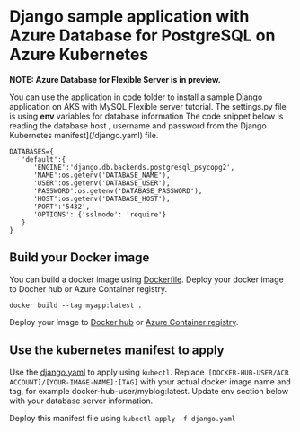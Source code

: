 # Django sample application with Azure Database for PostgreSQL on Azure Kubernetes

**NOTE: Azure Database for Flexible Server is in preview.**

You can use the application in [code](./Code) folder to install a sample Django application on AKS with MySQL Flexible server tutorial. The settings.py file is using **env** variables for database information
The code snippet below is reading the database host , username and password from the Django Kubernetes manifest](/django.yaml) file.

```
DATABASES={
   'default':{
      'ENGINE':'django.db.backends.postgresql_psycopg2',
      'NAME':os.getenv('DATABASE_NAME'),
      'USER':os.getenv('DATABASE_USER'),
      'PASSWORD':os.getenv('DATABASE_PASSWORD'),
      'HOST':os.getenv('DATABASE_HOST'),
      'PORT':'5432',
      'OPTIONS': {'sslmode': 'require'}
   }
}
```

## Build your Docker image

You can build a docker image using [Dockerfile](./Code/Dockerfile).  Deploy your docker image to Docher hub or Azure Container registry.

```
docker build --tag myapp:latest . 
```

Deploy your image to [Docker hub](https://docs.docker.com/get-started/part3/#create-a-docker-hub-repository-and-push-your-image) or [Azure Container registry](https://docs.microsoft.com/azure/container-registry/container-registry-get-started-azure-cli).

## Use the kubernetes manifest to apply 

Use the [django.yaml](./django.yaml) to apply using ```kubectl```. Replace``` [DOCKER-HUB-USER/ACR ACCOUNT]/[YOUR-IMAGE-NAME]:[TAG]``` with your actual docker image name and tag, for example docker-hub-user/myblog:latest.
Update env section below with your database server information.

Deploy this manifest file using ```kubectl apply -f django.yaml```

